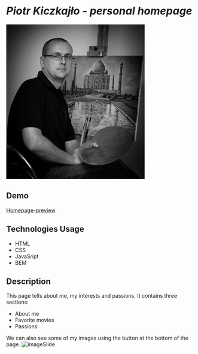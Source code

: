 #  *Piotr Kiczkajło - personal homepage* 
![Piotrek](https://github.com/Piotr-Kiczkajlo/homepage/blob/main/img/omnie.jpg?raw=true)
## **Demo**
[Homepage-preview](https://piotr-kiczkajlo.github.io/homepage/)
## **Technologies Usage**
- HTML
- CSS
- JavaSript
- BEM
## **Description**
This page tells about me, my interests and passions. It contains three sections:
- About me
- Favorite movies
- Passions

We can also see some of my images using the button at the bottom of the page.
![imageSlide](img/slide.gif)